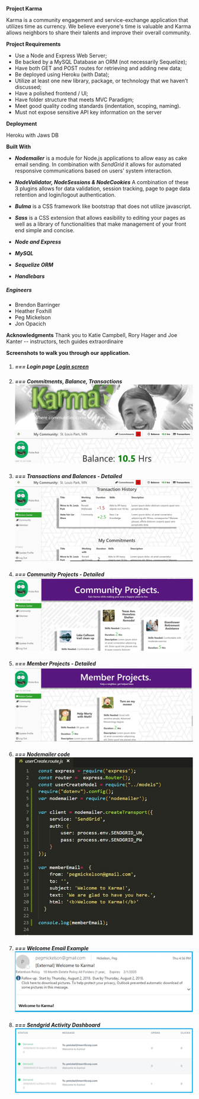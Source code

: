 **Project Karma**

Karma is a community engagement and service-exchange application that utilizes time as currency.  We believe everyone's time is valuable and Karma allows neighbors to share their talents and improve their overall community.

**Project Requirements**

- Use a Node and Express Web Server;
- Be backed by a MySQL Database an ORM (not necessarily Sequelize);
- Have both GET and POST routes for retrieving and adding new data;
- Be deployed using Heroku (with Data);
- Utilize at least one new library, package, or technology that we haven’t discussed;
- Have a polished frontend / UI;
- Have folder structure that meets MVC Paradigm;
- Meet good quality coding standards (indentation, scoping, naming).
- Must not expose sensitive API key information on the server

**Deployment**

Heroku with Jaws DB

**Built With**

- ***Nodemailer*** is a module for Node.js applications to allow easy as cake email sending. In combination with *SendGrid* it allows for automated responsive communications based on users' system interaction.

- ***NodeValidator, NodeSessions & NodeCookies***
  A combination of these 3 plugins allows for data validation, session tracking, page to page data retention and login/logout authentication.

- ***Bulma*** is a CSS framework like bootstrap that does not utilize javascript.

- ***Sass*** is a CSS extension that allows easibility to editing your pages as well as a library of functionalities that make management of your front end simple and concise.

- ***Node and Express***
- ***MySQL***
- ***Sequelize ORM***
- ***Handlebars***

##### **Engineers**

- Brendon Barringer
- Heather Foxhill
- Peg Mickelson
- Jon Opacich

**Acknowledgments**
Thank you to Katie Campbell, Rory Hager and Joe Kanter  -- instructors, tech guides extraordinaire

**Screenshots to walk you through our application.**

1. ##### *=== Login page* [Login screen](https://github.com/HRFoxhill/Project2/blob/master/Screenshot1.JPG)

2. ##### *===  Commitments, Balance, Transactions* ![Commitments, Balance, Transactions](https://github.com/HRFoxhill/Project2/blob/master/Screenshot2.JPG)

3. ##### *===  Transactions and Balances - Detailed* ![Transactions and Balances - Detailed](https://github.com/HRFoxhill/Project2/blob/master/Screenshot3.JPG)

4. ##### *===  Community Projects - Detailed*![Community Projects - Detailed](https://github.com/HRFoxhill/Project2/blob/master/Screenshot4.JPG)

5. ##### *===  Member Projects - Detailed*![Member Projects - Detailed](https://github.com/HRFoxhill/Project2/blob/master/Screenshot5.JPG)

6. ##### *===  Nodemailer code*![Nodemailer](https://github.com/HRFoxhill/Project2/blob/master/Screenshot6.JPG)

7. ##### *===  Welcome Email Example*![Welcome Email](https://github.com/HRFoxhill/Project2/blob/master/Screenshot7.JPG)

8. ##### *===  Sendgrid Activity Dashboard*![Sendgrid](https://github.com/HRFoxhill/Project2/blob/master/Screenshot8.JPG)

